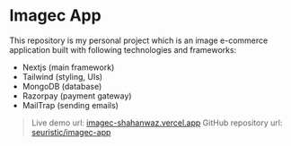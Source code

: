 # Imagec App

This repository is my personal project which is an image e-commerce application built with following technologies and frameworks:

- Nextjs (main framework)
- Tailwind (styling, UIs)
- MongoDB (database)
- Razorpay (payment gateway)
- MailTrap (sending emails)

> Live demo url: [imagec-shahanwaz.vercel.app](https://imagec-shahanwaz.vercel.app/)
> GitHub repository url: [seuristic/imagec-app](https://github.com/seuristic/imagec-app)
